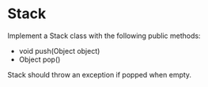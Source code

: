 # Stack

Implement a Stack class with the following public methods:
- void push(Object object)
- Object pop()

Stack should throw an exception if popped when empty.